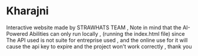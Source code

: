# Kharajni
Interactive website made by STRAWHATS TEAM , 
Note in mind that the AI-Powered Abilities can only run locally , (running the index.html file) since The API used is not suite for entreprise used , and the online use for it will cause the api key to expire and the project won't work correctly , thank you

